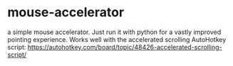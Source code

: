 # mouse-accelerator
a simple mouse accelerator. Just run it with python for a vastly improved pointing experience. 
Works well with the accelerated scrolling AutoHotkey script: https://autohotkey.com/board/topic/48426-accelerated-scrolling-script/
